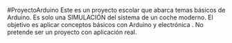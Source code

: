 #ProyectoArduino
Este es un proyecto escolar que abarca temas básicos de Arduino.
Es solo una SIMULACIÓN del sistema de un coche moderno.
El objetivo es aplicar conceptos básicos con Arduino y electrónica .
No pretende ser un proyecto con aplicación real.
